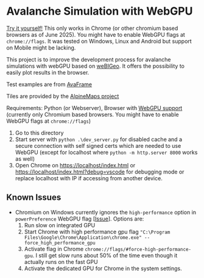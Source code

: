 # Avalanche Simulation with WebGPU

[Try it yourself!](https://gro2mi.github.io/AvalancheSim-WebGPU/ "Avalanche Simulation") This only works in Chrome (or other chromium based browsers as of June 2025). You might have to enable WebGPU flags at `chrome://flags`. It was tested on Windows, Linux and Android but support on Mobile might be lacking.

This project is to improve the development process for avalanche simulations with webGPU based on [weBIGeo](https://github.com/weBIGeo/webigeo/tree/main). It offers the possibility to easily plot results in the browser.

Test examples are from [AvaFrame
](https://docs.avaframe.org/en/latest/testing.html#tests-for-model-validation)

Tiles are provided by the [AlpineMaps project](https://github.com/AlpineMapsOrg)

Requirements: Python (or Webserver), Browser with [WebGPU support](https://caniuse.com/webgpu) (currently only Chromium based browsers. You might have to enable WebGPU flags at `chrome://flags`)

1. Go to this directory
2. Start server with `python .\dev_server.py` for disabled cache and a secure connection with self signed certs which are needed to use WebGPU (except for localhost where `python -m http.server 8000` works as well)
3. Open Chrome on [https://localhost/index.html](https://localhost/index.html) or [https://localhost/index.html?debug=vscode](https://localhost/index.html?debug=vscode) for debugging mode or replace localhost with IP if accessing from another device.

## Known Issues

* Chromium on Windows currently ignores the `high-performance` option in `powerPreference` WebGPU flag [[Issue](https://crbug.com/369219127)]. Options are:
  1. Run slow on integrated GPU
  2. Start Chrome with high performance gpu flag `"C:\Program Files\Google\Chrome\Application\chrome.exe" --force_high_performance_gpu`
  3. Activate flag in Chrome `chrome://flags/#force-high-performance-gpu`. I still get slow runs about 50% of the time even though it actually runs on the fast GPU
  4. Activate the dedicated GPU for Chrome in the system settings.
